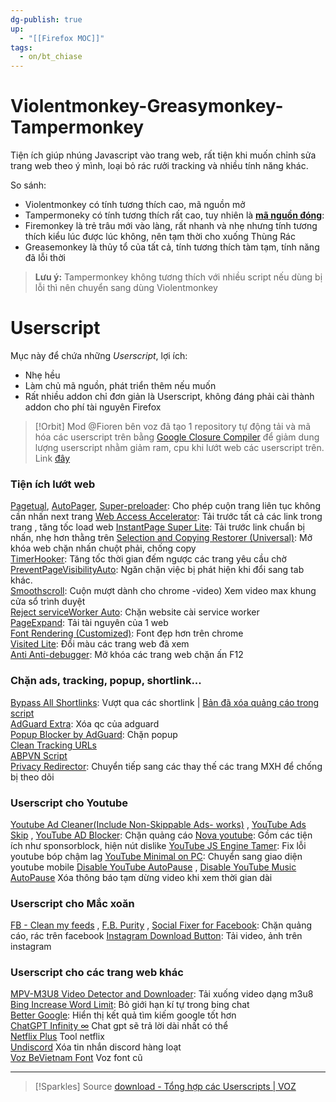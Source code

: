 ```yaml
---
dg-publish: true
up:
  - "[[Firefox MOC]]"
tags:
  - on/bt_chiase
---
```

# Violentmonkey-Greasymonkey-Tampermonkey
Tiện ích giúp nhúng Javascript vào trang web, rất tiện khi muốn chỉnh sửa trang web theo ý mình, loại bỏ rác rưởi tracking và nhiều tính năng khác.  

So sánh:  
- Violentmonkey có tính tương thích cao, mã nguồn mở
- Tampermoneky có tính tương thích rất cao, tuy nhiên là [**mã nguồn đóng**](https://github.com/Tampermonkey/tampermonkey/issues/1515): 
- Firemonkey là trẻ trâu mới vào làng, rất nhanh và nhẹ nhưng tính tương thích kiểu lúc được lúc không, nên tạm thời cho xuống Thùng Rác
- Greasemonkey là thủy tổ của tất cả, tính tương thích tàm tạm, tính năng đã lỗi thời

> **Lưu ý:** Tampermonkey không tương thích với nhiều script nếu dùng bị lỗi thì nên chuyển sang dùng Violentmonkey
# Userscript 

Mục này để chứa những  *Userscript*, lợi ích:  
- Nhẹ hều
- Làm chủ mã nguồn, phát triển thêm nếu muốn
- Rất nhiều addon chỉ đơn giản là Userscript, không đáng phải cài thành addon cho phí tài nguyên Firefox

>[!Orbit]
>Mod @Fioren bên voz đã tạo 1 repository tự động tải và mã hóa các userscript trên bằng [Google Closure Compiler](https://github.com/google/closure-compiler) để giảm dung lượng userscript nhằm giảm ram, cpu khi lướt web các userscript trên. Link [đây](https://github.com/FiorenMas/Userscripts)
### Tiện ích lướt web
[Pagetual](https://greasyfork.org/vi/scripts/438684-pagetual), [AutoPager](https://greasyfork.org/zh-CN/scripts/419215-%E8%87%AA%E5%8A%A8%E6%97%A0%E7%BC%9D%E7%BF%BB%E9%A1%B5), [Super-preloader](https://github.com/machsix/Super-preloader): Cho phép cuộn trang liên tục không cần nhấn next trang
[Web Access Accelerator](https://greasyfork.org/en/scripts/455853-%E7%BD%91%E9%A1%B5%E8%AE%BF%E9%97%AE%E5%8A%A0%E9%80%9F%E5%99%A8): Tải trước tất cả các link trong trang , tăng tốc load web 
[InstantPage Super Lite](https://greasyfork.org/en/scripts/483622-instantpage-super-lite): Tải trước link chuẩn bị nhấn, nhẹ hơn thằng trên
[Selection and Copying Restorer (Universal)](https://greasyfork.org/en/scripts/427575-selection-and-copying-restorer-universal): Mở khóa web chặn nhấn chuột phải, chống copy  
[TimerHooker](https://greasyfork.org/en/scripts/372673-%E8%AE%A1%E6%97%B6%E5%99%A8%E6%8E%8C%E6%8E%A7%E8%80%85-%E8%A7%86%E9%A2%91%E5%B9%BF%E5%91%8A%E8%B7%B3%E8%BF%87-%E8%A7%86%E9%A2%91%E5%B9%BF%E5%91%8A%E5%8A%A0%E9%80%9F%E5%99%A8): Tăng tốc thời gian đếm ngược các trang yêu cầu chờ  
[PreventPageVisibilityAuto](https://greasyfork.org/en/scripts/479726-preventpagevisibilityauto): Ngăn chặn việc bị phát hiện khi đổi sang tab khác.  
[Smoothscroll](https://greasyfork.org/en/scripts/7018-smoothscroll): Cuộn mượt dành cho chrome  -video) Xem video max khung cửa sổ trình duyệt  
[Reject serviceWorker Auto](https://greasyfork.org/en/scripts/482724-reject-serviceworker-auto): Chặn website cài service worker  
[PageExpand](https://greasyfork.org/en/scripts/6294-pageexpand): Tải tài nguyên của 1 web  
[Font Rendering (Customized)](https://greasyfork.org/en/scripts/416688-%E5%AD%97%E4%BD%93%E6%B8%B2%E6%9F%93-%E8%87%AA%E7%94%A8%E8%84%9A%E6%9C%AC): Font đẹp hơn trên chrome  
[Visited Lite](https://greasyfork.org/en/scripts/15173-visited-lite): Đổi màu các trang web đã xem  
[Anti Anti-debugger](https://greasyfork.org/en/scripts/440060-anti-anti-debugger): Mở khóa các trang web chặn ấn F12

### Chặn ads, tracking, popup, shortlink...
[Bypass All Shortlinks](https://greasyfork.org/en/scripts/431691-bypass-all-shortlinks): Vượt qua các shortlink | [Bản đã xóa quảng cáo trong script](https://voz.vn/goto/post?id=29305754)  
[AdGuard Extra](https://github.com/AdguardTeam/AdGuardExtra): Xóa qc của adguard  
[Popup Blocker by AdGuard](https://github.com/AdguardTeam/PopupBlocker): Chặn popup  
[Clean Tracking URLs](https://greasyfork.org/en/scripts/456881-%E8%B7%9F%E8%B8%AA%E9%93%BE%E6%8E%A5%E5%87%80%E5%8C%96)  
[ABPVN Script](https://github.com/abpvn/abpvn/tree/master/script)  
[Privacy Redirector](https://greasyfork.org/en/scripts/436359-privacy-redirector): Chuyển tiếp sang các thay thế các trang MXH để chống bị theo dõi

### Userscript cho Youtube
[Youtube Ad Cleaner(Include Non-Skippable Ads- works)](https://greasyfork.org/en/scripts/386925-youtube-ad-cleaner-include-non-skippable-ads-works) , [YouTube Ads Skip](https://greasyfork.org/en/scripts/479557-youtube-ads-skip) , [YouTube AD Blocker](https://greasyfork.org/en/scripts/459541-youtube%E5%8E%BB%E5%B9%BF%E5%91%8A-youtube-ad-blocker/): Chặn quảng cáo
[Nova youtube](https://greasyfork.org/en/scripts/433360-nova-youtube): Gồm các tiện ích như sponsorblock, hiện nút dislike
[YouTube JS Engine Tamer](https://greasyfork.org/en/scripts/473972-youtube-js-engine-tamer): Fix lỗi youtube bóp chậm lag
[YouTube Minimal on PC](https://greasyfork.org/en/scripts/457579-youtube-minimal-on-pc): Chuyển sang giao diện youtube mobile
[Disable YouTube AutoPause](https://greasyfork.org/vi/scripts/457219-disable-youtube-autopause) , [Disable YouTube Music AutoPause](https://greasyfork.org/en/scripts/464888-disable-youtube-music-autopause) Xóa thông báo tạm dừng video khi xem thời gian dài

### Userscript cho Mắc xoăn
[FB - Clean my feeds](https://greasyfork.org/en/scripts/431970-fb-clean-my-feeds) , [F.B. Purity](https://www.fbpurity.com/install.htm) , [Social Fixer for Facebook](https://socialfixer.com/): Chặn quảng cáo, rác trên facebook
[Instagram Download Button](https://greasyfork.org/en/scripts/406535-instagram-download-button): Tải video, ảnh trên instagram

### Userscript cho các trang web khác
[MPV-M3U8 Video Detector and Downloader](https://github.com/FirefoxUniverse/FirefoxTweaksVN/blob/main/userscript/m3u8.user.js): Tải xuống video dạng m3u8  
[Bing Increase Word Limit](https://greasyfork.org/en/scripts/483319-bing-increase-word-limit): Bỏ giới hạn kí tự trong bing chat  
[Better Google](https://github.com/aligo/better-google): Hiển thị kết quả tìm kiếm google tốt hơn  
[ChatGPT Infinity ∞](https://greasyfork.org/en/scripts/465051-chatgpt-infinity) Chat gpt sẽ trả lời dài nhất có thể  
[Netflix Plus](https://greasyfork.org/en/scripts/478739-netflix-plus) Tool netflix  
[Undiscord](https://greasyfork.org/en/scripts/406540-undiscord) Xóa tin nhắn discord hàng loạt  
[Voz BeVietnam Font](https://greasyfork.org/en/scripts/476158-voz-bevietnam-font) Voz font cũ

---
>[!Sparkles] Source
>[download - Tổng hợp các Userscripts | VOZ](https://voz.vn/t/tong-hop-cac-userscripts.914560/)